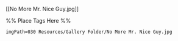 <span class='gallery-span-info'> [[No More Mr. Nice Guy.jpg]] </span>

%% Place Tags Here %%
```gallery-info
imgPath=030 Resources/Gallery Folder/No More Mr. Nice Guy.jpg
```
